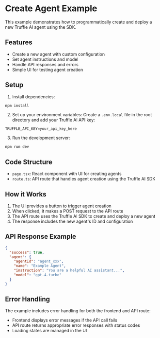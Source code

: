# Create Agent Example

This example demonstrates how to programmatically create and deploy a new Truffle AI agent using the SDK.

## Features

- Create a new agent with custom configuration
- Set agent instructions and model
- Handle API responses and errors
- Simple UI for testing agent creation

## Setup

1. Install dependencies:
```bash
npm install
```

2. Set up your environment variables:
Create a `.env.local` file in the root directory and add your Truffle AI API key:
```
TRUFFLE_API_KEY=your_api_key_here
```

3. Run the development server:
```bash
npm run dev
```

## Code Structure

- `page.tsx`: React component with UI for creating agents
- `route.ts`: API route that handles agent creation using the Truffle AI SDK

## How it Works

1. The UI provides a button to trigger agent creation
2. When clicked, it makes a POST request to the API route
3. The API route uses the Truffle AI SDK to create and deploy a new agent
4. The response includes the new agent's ID and configuration

## API Response Example

```json
{
  "success": true,
  "agent": {
    "agentId": "agent_xxx",
    "name": "Example Agent",
    "instruction": "You are a helpful AI assistant...",
    "model": "gpt-4-turbo"
  }
}
```

## Error Handling

The example includes error handling for both the frontend and API route:
- Frontend displays error messages if the API call fails
- API route returns appropriate error responses with status codes
- Loading states are managed in the UI 